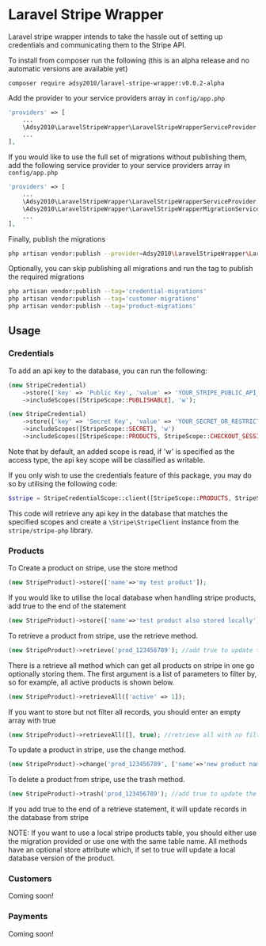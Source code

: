 # Laravel Stripe Wrapper

Laravel stripe wrapper intends to take the hassle out of setting up credentials and communicating them to the Stripe
API.

To install from composer run the following (this is an alpha release and no automatic versions are available yet)

    composer require adsy2010/laravel-stripe-wrapper:v0.0.2-alpha

Add the provider to your service providers array in `config/app.php`

```php
'providers' => [
    ...
    \Adsy2010\LaravelStripeWrapper\LaravelStripeWrapperServiceProvider::class,
    ...
],
```

If you would like to use the full set of migrations without publishing them, add the following service provider to your
service providers array in `config/app.php`

```php
'providers' => [
    ...
    \Adsy2010\LaravelStripeWrapper\LaravelStripeWrapperServiceProvider::class,
    \Adsy2010\LaravelStripeWrapper\LaravelStripeWrapperMigrationServiceProvider::class,
    ...
],
```

Finally, publish the migrations

```bash
php artisan vendor:publish --provider=Adsy2010\LaravelStripeWrapper\LaravelStripeWrapperServiceProvider
```

Optionally, you can skip publishing all migrations and run the tag to publish the required migrations

```bash
php artisan vendor:publish --tag='credential-migrations'
php artisan vendor:publish --tag='customer-migrations'
php artisan vendor:publish --tag='product-migrations'
```

## Usage

### Credentials

To add an api key to the database, you can run the following:

```php
(new StripeCredential)
    ->store(['key' => 'Public Key', 'value' => 'YOUR_STRIPE_PUBLIC_API_KEY_HERE'])
    ->includeScopes([StripeScope::PUBLISHABLE], 'w');

(new StripeCredential)
    ->store(['key' => 'Secret Key', 'value' => 'YOUR_SECRET_OR_RESTRICTED API_KEY'])
    ->includeScopes([StripeScope::SECRET], 'w')
    ->includeScopes([StripeScope::PRODUCTS, StripeScope::CHECKOUT_SESSIONS]);
```

Note that by default, an added scope is read, if 'w' is specified as the access type, the api key scope will be
classified as writable.

If you only wish to use the credentials feature of this package, you may do so by utilising the following code:

```php
$stripe = StripeCredentialScope::client([StripeScope::PRODUCTS, StripeScope::SECRET], 'w');
```

This code will retrieve any api key in the database that matches the specified scopes and create
a `\Stripe\StripeClient` instance from the `stripe/stripe-php` library.

### Products

To Create a product on stripe, use the store method

```php
(new StripeProduct)->store(['name'=>'my test product']);
```

If you would like to utilise the local database when handling stripe products, add true to the end of the statement

```php
(new StripeProduct)->store(['name'=>'test product also stored locally'], true);
```

To retrieve a product from stripe, use the retrieve method.

```php
(new StripeProduct)->retrieve('prod_123456789'); //add true to update the local database
```

There is a retrieve all method which can get all products on stripe in one go optionally storing them.
The first argument is a list of parameters to filter by, so for example, all active products is shown below.

```php
(new StripeProduct)->retrieveAll(['active' => 1]);
```

If you want to store but not filter all records, you should enter an empty array with true
```php
(new StripeProduct)->retrieveAll([], true); //retrieve all with no filtering
```

To update a product in stripe, use the change method.

```php
(new StripeProduct)->change('prod_123456789', ['name'=>'new product name', ...]); //add true to update the local database
```

To delete a product from stripe, use the trash method.

```php
(new StripeProduct)->trash('prod_123456789'); //add true to update the local database
```

If you add true to the end of a retrieve statement, it will update records in the database from stripe

NOTE: If you want to use a local stripe products table, you should either use the migration provided or use one with the
same table name. All methods have an optional store attribute which, if set to true will update a local database version
of the product.

### Customers

Coming soon!

### Payments

Coming soon!
